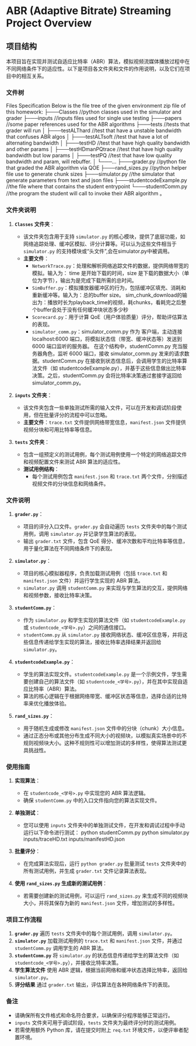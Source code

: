 # ABR (Adaptive Bitrate) Streaming Project Overview

## 项目结构

本项目旨在实现并测试自适应比特率（ABR）算法，模拟视频流媒体播放过程中在不同网络条件下的适应性。以下是项目各文件夹和文件的作用说明，以及它们在项目中的相互关系。

### 文件树

Files Specification
Below is the file tree of the given environment zip file of this homework:
├───Classes //python classes used in the simulator and grader
├───inputs //inputs files used for single use testing
├───papers //some paper references used for the ABR algorithms
├───tests //tests that grader will run
│ ├───testALThard //test that have a unstable bandwidth that confuses ABR algos
│ ├───testALTsoft //test that have a lot of alternating bandwidth
│ ├───testHD //test that have high quality bandwidth and other params
│ ├───testHDmanPQtrace //test that have high quality bandwidth but low params
│ ├───testPQ //test that have low quality bandwidth and param, will rebuffer.
│ └───...
├───grader.py //python file that graded the ABR algorithm via QOE
├───rand_sizes.py //python helper file use to generate chunk sizes
├───simulator.py //the simulator that generate parameters from text and json files
├───studentcodeExample.py //the file where that contains the student entrypoint
└───studentComm.py //the program the student will call to invoke their ABR algorithm 。

### 文件夹说明

1. **`Classes` 文件夹**：
   - 该文件夹包含用于支持 `simulator.py` 的核心模块，提供了底层功能，如网络追踪处理、缓冲区模拟、评分计算等。可以认为这些文件相当于 `simulator.py` 的支持模块或“头文件”,会在simulator.py中被调用。
   - **主要文件**：
     - `NetworkTrace.py`：处理和解析网络追踪文件的数据，提供网络带宽的模拟。输入为： time 是开始下载的时间，size 是下载的数据大小（单位为字节），输出为是完成下载所需的总时间。
     - `SimBuffer.py`：模拟播放器缓冲区的行为，包括缓冲区填充、消耗和重新缓冲等。输入为：总的buffer size。 sim_chunk_download的输出为：播放时长为playback_time的视频，耗chunks，看耗完之后整个buffer会处于没有任何缓冲块状态多少秒
     - `Scorecard.py`：用于计算 QoE（用户体验质量）评分，帮助评估算法的表现。
     - `simulator_comm.py`：simulator_comm.py 作为 客户端，主动连接 localhost:6000 端口，将模拟状态信（带宽、缓冲状态等）发送到 6000 端口监听的服务器。
     在这个结构中，studentComm.py 充当服务器角色，监听 6000 端口，接收 simulator_comm.py 发来的请求数据。studentComm.py 在接收到状态信息后，会调用学生的比特率算法文件（如 studentcodeExample.py），并基于这些信息做出比特率决策。之后，studentComm.py 会将比特率决策通过套接字返回给 simulator_comm.py。

2. **`inputs` 文件夹**：
   - 该文件夹包含一些单独测试所需的输入文件，可以在开发和调试阶段使用，但在批量评分的流程中可以忽略。
   - **主要文件**：`trace.txt` 文件提供网络带宽信息，`manifest.json` 文件提供视频分块和可用比特率等信息。

3. **`tests` 文件夹**：
   - 包含一组预定义的测试用例，每个测试用例使用一个特定的网络追踪文件和视频配置文件来测试 ABR 算法的适应性。
   - **测试用例结构**：
     - 每个测试用例包含 `manifest.json` 和 `trace.txt` 两个文件，分别描述视频文件的分块信息和网络条件。

### 文件说明

1. **`grader.py`**：
   - 项目的评分入口文件。`grader.py` 会自动遍历 `tests` 文件夹中的每个测试用例，调用 `simulator.py` 并记录学生算法的表现。
   - 输出 `grader.txt` 文件，包含 QoE 得分、缓冲次数和平均比特率等信息，用于量化算法在不同网络条件下的表现。

2. **`simulator.py`**：
   - 项目的核心模拟器程序，负责加载测试用例（包括 `trace.txt` 和 `manifest.json` 文件）并运行学生实现的 ABR 算法。
   - `simulator.py` 调用 `studentComm.py` 来实现与学生算法的交互，提供网络和视频参数，接收比特率决策。

3. **`studentComm.py`**：
   - 作为 `simulator.py` 和学生实现的算法文件（如 `studentcodeExample.py` 或 `studentcode_<学号>.py`）之间的通信接口。
   - `studentComm.py` 从 `simulator.py` 接收网络状态、缓冲区信息等，并将这些信息传递给学生实现的算法，接收比特率选择结果并返回给 `simulator.py`。

4. **`studentcodeExample.py`**：
   - 学生的算法实现文件。`studentcodeExample.py` 是一个示例文件，学生需要创建自己的算法文件（如 `studentcode_<学号>.py`），并在其中实现自适应比特率（ABR）算法。
   - 算法的核心逻辑在于根据网络带宽、缓冲区状态等信息，选择合适的比特率来优化播放体验。

5. **`rand_sizes.py`**：
   - 用于随机生成或修改 `manifest.json` 文件中的分块（chunk）大小信息。
   - 通过正态分布或其他分布生成不同大小的视频块，以模拟真实场景中的不规则视频块大小。这种不规则性可以增加测试的多样性，使得算法测试更具挑战性。

### 使用指南

1. **实现算法**：
   - 在 `studentcode_<学号>.py` 中实现您的 ABR 算法逻辑。
   - 确保 `studentComm.py` 中的入口文件指向您的算法实现文件。

2. **单独测试**：
   - 您可以使用 `inputs` 文件夹中的单独测试文件，在开发和调试过程中手动运行以下命令进行测试：
     python studentComm.py
     python simulator.py inputs/traceHD.txt inputs/manifestHD.json
     
3. **批量评分**：
   - 在完成算法实现后，运行 `python grader.py` 批量测试 `tests` 文件夹中的所有测试用例，并生成 `grader.txt` 文件记录算法表现。

4. **使用 `rand_sizes.py` 生成新的测试用例**：
   - 若需要创建新的测试用例，可以运行 `rand_sizes.py` 来生成不同的视频块大小，并将其保存为新的 `manifest.json` 文件，增加测试的多样性。

### 项目工作流程

1. **`grader.py`** 遍历 `tests` 文件夹中的每个测试用例，调用 `simulator.py`。
2. **`simulator.py`** 加载测试用例的 `trace.txt` 和 `manifest.json` 文件，并通过 `studentComm.py` 调用学生的 ABR 算法。
3. **`studentComm.py`** 将 `simulator.py` 的状态信息传递给学生的算法文件（如 `studentcode_<学号>.py`），并接收比特率决策。
4. **学生算法文件** 使用 ABR 逻辑，根据当前网络和缓冲状态选择比特率，返回给 `simulator.py`。
5. **评分结果** 通过 `grader.txt` 输出，评估算法在各种网络条件下的表现。

### 备注

- 请确保所有文件格式和命名符合要求，以确保评分程序能够正常运行。
- `inputs` 文件夹可用于调试阶段，`tests` 文件夹为最终评分时的测试用例。
- 若需使用额外 Python 库，请在提交时附上 `req.txt` 环境文件，以便评审者配置环境。


